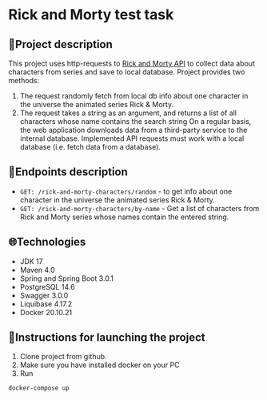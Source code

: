 # Rick and Morty test task
## 📝Project description
This project uses http-requests to
<a href="https://rickandmortyapi.com/documentation/#rest">Rick and Morty API</a>
to collect data about characters from series and save to local database. 
Project provides two methods:<br>
1. The request randomly fetch from local db info about one character in the universe
the animated series Rick & Morty.
2. The request takes a string as an argument, and returns a list of all
characters whose name contains the search string On a regular basis,
the web application downloads data from a third-party service to the 
internal database. Implemented API requests must work with a local
database (i.e. fetch data from a database).
## 🔎Endpoints description
* `GET: /rick-and-morty-characters/random` - to get info about one character
in the universe the animated series Rick & Morty.
* `GET: /rick-and-morty-characters/by-name` - Get a list of characters
from Rick and Morty series whose names contain the entered string.
## 🌐Technologies
* JDK 17
* Maven 4.0
* Spring and Spring Boot 3.0.1
* PostgreSQL 14.6
* Swagger 3.0.0
* Liquibase 4.17.2
* Docker 20.10.21
## 🚀Instructions for launching the project
1. Clone project from github.
2. Make sure you have installed docker on your PC
3. Run
```bash
docker-compose up
```
